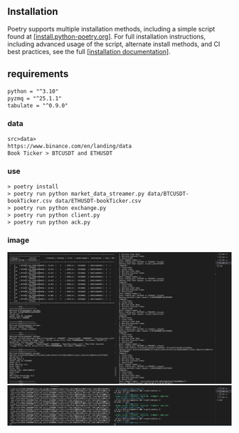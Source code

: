 ## Installation

Poetry supports multiple installation methods, including a simple script found at [[install.python-poetry.org]](https://python-poetry.org/docs/). For full
installation instructions, including advanced usage of the script, alternate install methods, and CI best practices, see
the full [[installation documentation]](https://python-poetry.org/docs/).

## requirements
    python = "^3.10"
    pyzmq = "^25.1.1"
    tabulate = "^0.9.0"

### data
    src>data>
    https://www.binance.com/en/landing/data
    Book Ticker > BTCUSDT and ETHUSDT

### use
    > poetry install
    > poetry run python market_data_streamer.py data/BTCUSDT-bookTicker.csv data/ETHUSDT-bookTicker.csv
    > poetry run python exchange.py  
    > poetry run python client.py
    > poetry run python ack.py

### image
![](image/ack-client.png)
![](image/stream-exchange.png)